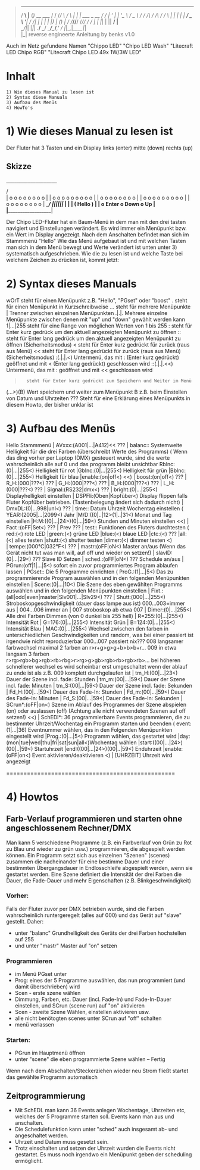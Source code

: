 >    ___ _     _                 __    __  ___     ___ _       _            
>   / __\ |__ (_)_ __   ___     / /   /__\/   \   / __\ |_   _| |_ ___ _ __ 
>  / /  | '_ \| | '_ \ / _ \   / /   /_\ / /\ /  / _\ | | | | | __/ _ \ '__|
> / /___| | | | | |_) | (_) | / /___//__/ /_//  / /   | | |_| | ||  __/ |   
> \____/|_| |_|_| .__/ \___/  \____/\__/___,'   \/    |_|\__,_|\__\___|_|   
>               |_|                 reverse engineerte Anleitung by benks v1.0
              
Auch im Netz gefundene Namen "Chippo LED" "Chipo LED Wash" "Litecraft LED Chipo RGB" "Litecraft Chipo LED 49x 1W/3W LED"
 
 

# Inhalt 
	1) Wie dieses Manual zu lesen ist
	2) Syntax diese Manuals
	3) Aufbau des Menüs
	4) HowTo's


# 1) Wie dieses Manual zu lesen ist
Der Fluter hat 3 Tasten und ein Display
	links (enter)
	mitte (down)
	rechts (up)

## Skizze
    ___________________                                                                        
   /                   \
  |   o o o o o o o o   |
  |  o o o o o o o o o  |
  |   o o o o o o o o   |
  |  o o o o o o o o o  |
  |   o o o o o o o o   |
   \___________________/
   _||_______||_______||_
  |                      |
  |      ( Hello )       |
  | o Enter o Down o Up  |
  |______________________|


Der Chipo LED-Fluter hat ein Baum-Menü in dem man mit den drei tasten navigiert und Einstellungen verändert. Es wird immer ein Menüpunkt bzw. ein Wert im Display angezeigt.
Nach dem Anschalten befindet man sich im Stammmenü "Hello"
Wie das Menü aufgebaut ist und mit welchen Tasten man sich in dem Menü bewegt und Werte verändert ist unten unter 3) systematisch aufgeschrieben.
Wie die zu lesen ist und welche Taste bei welchem Zeichen zu drücken ist, kommt jetzt:

# 2) Syntax dieses Manuals

wOrT 		steht für einen Menüpunkt z.B. "Hello", "PGset" oder "boost"
. 		steht für einen Menüpunkt in Kurzschreibweise
...		steht für mehrere Menüpunkte
|		Trenner zwischen einzelnen Menüpunkten
.|.|. 		Mehrere einzelne Menüpunkte zwischen denen mit "up" und "down" gewählt werden kann
1|...|255	steht für eine Range von möglichen Werten von 1 bis 255
:		steht für Enter kurz gedrück um den aktuell angezeigten Menüpunkt zu öffnen
::		steht für Enter lang gedrück um den aktuell angezeigten Menüpunkt zu öffnen (Sicherheitsmodus)
<		steht für Enter kurz gedrückt für zurück (raus aus Menü)
<<		steht für Enter lang gedrückt für zurück (raus aus Menü) (Sicherheitsmodus)
:(.|.|.<)	Untermenü, das mit : (Enter kurz gedrückt) geöffnet und mit < (Enter lang gedrückt) geschlossen wird
::(.|.|.<<)	Untermenü, das mit : geöffnet und mit << geschlossen wird
>		steht für Enter kurz gedrückt zum Speichern und Weiter im Menü
(...>)(B)	Wert speichern und weiter zum Menüpunkt B z.B. beim Einstellen von Datum und Uhrzeiten
???		Steht für eine Erklärung eines Menüpunkts in diesem Howto, der bisher unklar ist


# 3) Aufbau des Menüs
  Hello					Stammmenü
| AVxxx:(A001|...|A412)<<		???
| balanc::				Systemweite Helligkeit für die drei Farben (überschreibt Werte des Programms)
	(				Wenn das ding vorher per Laptop (DMX) gesteuert wurde, sind die werte wahrscheinlich alle auf 0 und das programm bleibt unsichtbar
	 Rblnc:(0|...|255<)		Helligkeit für rot
	|Gblnc:(0|...|255<)		Helligkeit für grün
	|Bblnc:(0|...|255<)		Helligkeit für blau
	|enable:(on|off<)
	<<)
| boost:(on|off<)			???
| R_H:(000|???<)			???
| G_H:(000|???<)			???
| B_H:(000|???<)			???
| L_H:(000|???<)			???
| Signal:(RS232|dmx<)			???
| bright:(0|...|255<)			Displayhelligkeit einstellen
| DSPFli:(Oben|Kopfüber<)		Display flippen falls Fluter Kopfüber betrieben. (Tastenbelegung ändert sich dadurch nicht)
| DmxDL:(0|...998|unl<)			???
| time::				Datum Uhrzeit Wochentag einstellen
	(
	 YEAR:(2005|...|2099<)		Jahr
	|M/D:((0|..|12>(1|..|31<)	Monat und Tag einstellen
	|H:M:((0|...|24>)(0|...|59<)	Stunden und Minuten einstellen
	<<)
| Fact :(oFF|Set<)				???
| Prev						???
| test::					Funktionen des Fluters durchtesten
	(
	 red:(<)				rote LED
	|green:(<)				grüne LED
	|blue:(<)				blaue LED
	|ctc:(<)				???
	|all:(<)				alles testen
	|shutt:(<)				shutter testen
	|dimer:(<)				dimmer testen
	<) 	
| tempe:(000°C|032°F<)				???
| mastr:(oFF|oN<)				Master an/aus (Wenn das Gerät nicht tut was man will, auf off und wieder on setzen!)
| slavID:(0|...|29<)				??? Slave ID Setzen
| sched.:(oFF|oN<)				??? Schedule an/aus
| PGrun:(off|1|...|5<)				sofort ein zuvor programmiertes Program ablaufen lassen
| PGset::					Die 5 Programme einrichten
	(
	  ProG.:(1|...|5<)			Das zu programmierende Program auswählen und in den folgenden Menüpunkten einstellen
	| Scene:(0|...|10<)			Die Szene des eben gewählten Programms auswählen und in den folgenden Menüpunkten einstellen
	| Fixt.:(all|odd|even|master|Slv001|...|Slv29<)	???
	| Shutt:(000|...|255<)			Stroboskopgeschwindigkeit (dauer dass lampe aus ist) 000...003=immer aus | 004...006 immer an | 007 stroboskop ab etwa 007
	| Dimer:(0|...|255<)			Alle drei Farben Dimmen (von 0 dunkel bis 255 hell)
	| R=255:(0|...|255<)			Intensität Rot
	| G=176:(0|...|255<)			Intensität Grün
	| B=124:(0|...|255<)			Intensität Blau
	| MAC:(0|...|255<)			Wechsel zwischen den farben in unterschiedlichen Geschwindigkeiten und random, was bei einer passiert ist irgendwie nicht reproduzierbar
							000...007 	passiert nix???
							008		langsamer farbwechsel maximal 2 farben an r>r+g>g>g+b>b>b+r...
							009		in etwa langsam 3 farben r>rg>rgb>bg>rgb>rb>rbg>r>rg>g>gb>rgb>rb>rgb>rb>...
									bei höheren schnellerer wechsel
									es wird scheinbar erst umgeschaltet wenn der ablauf zu ende ist als z.B. 009 komplett durchgelaufen ist
	| tm_H:(00|...|23<)			Dauer der Szene incl. fade: Stunden
	| tm_m:(00|...|59<)			Dauer der Szene incl. fade: Minuten
	| tm_S:(00|...|59<)			Dauer der Szene incl. fade: Sekunden
	| Fd_H:(00|...|59<)			Dauer des Fade-In: Stunden
	| Fd_m:(00|...|59<)			Dauer des Fade-In: Minuten
	| Fd_S:(00|...|59<)			Dauer des Fade-In: Sekunden
	| SCrun*:(oFF|on<)			Szene im Ablauf des Programmes der Szene abspielen (on) oder auslassen (off) (Achtung alle nicht verwendeten Szenen auf off setzen!)
	<<)
| SchEDl*:					36 programmierbare Events programmieren, die zu bestimmter Uhrzeit/Wochentag ein Programm starten und beenden
	(
	  event:(1|...|36)			Eventnummer wählen, das in den Folgenden Menüpunkten eingestellt wird
	 |Prog.:(0|...|5<)			Programm wählen, das gestartet wird
	 |day:(mon|tue|wed|thu|fri|sat|sun|all<)Wochentag wählen
	 |start:((00|...|24>)(00|..|59<)	Startuhrzeit 
	 |end:((00|...|24>)(00|..|59<)		Enduhrzeit
	 |enable:(oFF|on<)			Event aktivieren/deaktivieren
	 <)
| [UHRZEIT]					Uhrzeit wird angezeigt


=================================================

# 4) Howtos

## Farb-Verlauf programmieren und starten ohne angeschlossenem Rechner/DMX
Man kann 5 verschiedene Programme (z.B. ein Farbverlauf von Grün zu Rot zu Blau und wieder zu grün usw.) programmieren, die abgespielt werden können.
Ein Programm setzt sich aus einzelnen "Szenen" (scenes) zusammen die nacheinander für eine bestimme Dauer und einer bestimmten Übergangsdauer in Endlosschleife abgespielt werden, wenn sie gestartet werden.
Eine Szene definiert die Intensität der drei Farben die Dauer, die Fade-Dauer und mehr Eigenschaften (z.B. Blinkgeschwindigkeit)

### Vorher:
Falls der Fluter zuvor per DMX betrieben wurde, sind die Farben wahrscheinlich runtergeregelt (alles auf 000) und das Gerät auf "slave" gestellt. Daher:
* unter "balanc" Grundhelligkeit des Geräts der drei Farben hochstellen auf 255
* und unter "mastr" Master auf "on" setzen

### Programmieren
* im Menü PGset unter
* Prog: eines der 5 Programme auswählen, das nun programmiert (und damit überschrieben) wird
* Scen - erste szene wählen
* Dimmung, Farben, etc. Dauer (incl. Fade-In) und Fade-In-Dauer einstellen, und SCrun (scene run) auf "on" aktivieren
* Scen - zweite Szene Wählen, einstellen aktivieren usw.
* alle nicht benötogten scenes unter SCrun auf "off" schalten
* menü verlassen
	
### Starten:
* PGrun im Hauptmenü öffnen
* unter "scene" die eben programmierte Szene wählen – Fertig

Wenn nach dem Abschalten/Steckerziehen wieder neu Strom fließt startet das gewählte Programm automatisch

## Zeitprogrammierung
* Mit SchEDL man kann 36 Events anlegen Wochentage, Uhrzeiten etc, welches der 5 Programme starten soll. Events kann man aus und anschalten.
* Die Schedulefunktion kann unter "sched" auch insgesamt ab- und angeschaltet werden.
* Uhrzeit und Datum muss gesetzt sein.
* Trotz einschalten und setzen der Uhrzeit wurden die Events nicht gestartet. Es muss noch irgendwo ein Menüpunkt geben der scheduling ermöglicht.
	
